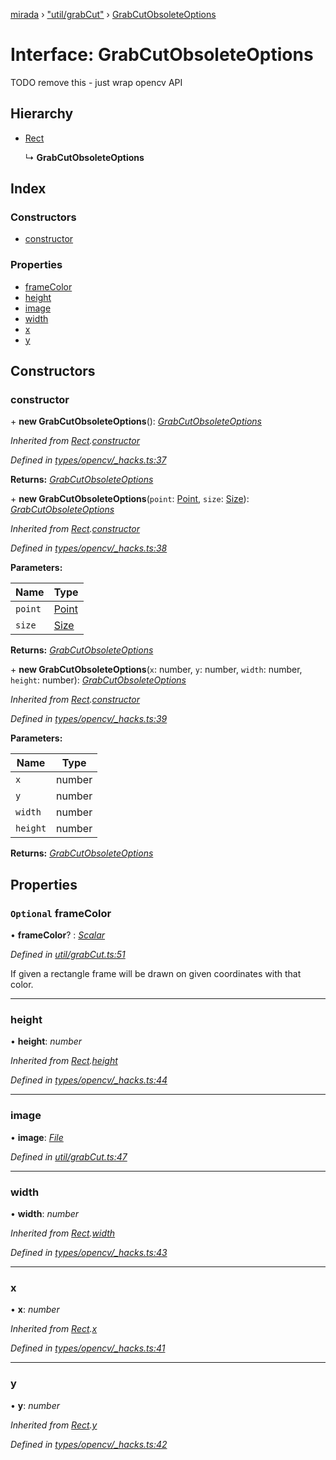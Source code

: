[mirada](../README.md) › ["util/grabCut"](../modules/_util_grabcut_.md) › [GrabCutObsoleteOptions](_util_grabcut_.grabcutobsoleteoptions.md)

# Interface: GrabCutObsoleteOptions


TODO remove this - just wrap opencv API

## Hierarchy

* [Rect](../classes/_types_opencv__hacks_.rect.md)

  ↳ **GrabCutObsoleteOptions**

## Index

### Constructors

* [constructor](_util_grabcut_.grabcutobsoleteoptions.md#constructor)

### Properties

* [frameColor](_util_grabcut_.grabcutobsoleteoptions.md#optional-framecolor)
* [height](_util_grabcut_.grabcutobsoleteoptions.md#height)
* [image](_util_grabcut_.grabcutobsoleteoptions.md#image)
* [width](_util_grabcut_.grabcutobsoleteoptions.md#width)
* [x](_util_grabcut_.grabcutobsoleteoptions.md#x)
* [y](_util_grabcut_.grabcutobsoleteoptions.md#y)

## Constructors

###  constructor

\+ **new GrabCutObsoleteOptions**(): *[GrabCutObsoleteOptions](_util_grabcut_.grabcutobsoleteoptions.md)*

*Inherited from [Rect](../classes/_types_opencv__hacks_.rect.md).[constructor](../classes/_types_opencv__hacks_.rect.md#constructor)*

*Defined in [types/opencv/_hacks.ts:37](https://github.com/cancerberoSgx/mirada/blob/c8721d6/mirada/src/types/opencv/_hacks.ts#L37)*

**Returns:** *[GrabCutObsoleteOptions](_util_grabcut_.grabcutobsoleteoptions.md)*

\+ **new GrabCutObsoleteOptions**(`point`: [Point](../classes/_types_opencv__hacks_.point.md), `size`: [Size](../classes/_types_opencv__hacks_.size.md)): *[GrabCutObsoleteOptions](_util_grabcut_.grabcutobsoleteoptions.md)*

*Inherited from [Rect](../classes/_types_opencv__hacks_.rect.md).[constructor](../classes/_types_opencv__hacks_.rect.md#constructor)*

*Defined in [types/opencv/_hacks.ts:38](https://github.com/cancerberoSgx/mirada/blob/c8721d6/mirada/src/types/opencv/_hacks.ts#L38)*

**Parameters:**

Name | Type |
------ | ------ |
`point` | [Point](../classes/_types_opencv__hacks_.point.md) |
`size` | [Size](../classes/_types_opencv__hacks_.size.md) |

**Returns:** *[GrabCutObsoleteOptions](_util_grabcut_.grabcutobsoleteoptions.md)*

\+ **new GrabCutObsoleteOptions**(`x`: number, `y`: number, `width`: number, `height`: number): *[GrabCutObsoleteOptions](_util_grabcut_.grabcutobsoleteoptions.md)*

*Inherited from [Rect](../classes/_types_opencv__hacks_.rect.md).[constructor](../classes/_types_opencv__hacks_.rect.md#constructor)*

*Defined in [types/opencv/_hacks.ts:39](https://github.com/cancerberoSgx/mirada/blob/c8721d6/mirada/src/types/opencv/_hacks.ts#L39)*

**Parameters:**

Name | Type |
------ | ------ |
`x` | number |
`y` | number |
`width` | number |
`height` | number |

**Returns:** *[GrabCutObsoleteOptions](_util_grabcut_.grabcutobsoleteoptions.md)*

## Properties

### `Optional` frameColor

• **frameColor**? : *[Scalar](../classes/_types_opencv__hacks_.scalar.md)*

*Defined in [util/grabCut.ts:51](https://github.com/cancerberoSgx/mirada/blob/c8721d6/mirada/src/util/grabCut.ts#L51)*

If given a rectangle frame will be drawn on given coordinates with that color.

___

###  height

• **height**: *number*

*Inherited from [Rect](../classes/_types_opencv__hacks_.rect.md).[height](../classes/_types_opencv__hacks_.rect.md#height)*

*Defined in [types/opencv/_hacks.ts:44](https://github.com/cancerberoSgx/mirada/blob/c8721d6/mirada/src/types/opencv/_hacks.ts#L44)*

___

###  image

• **image**: *[File](../classes/_file_.file.md)*

*Defined in [util/grabCut.ts:47](https://github.com/cancerberoSgx/mirada/blob/c8721d6/mirada/src/util/grabCut.ts#L47)*

___

###  width

• **width**: *number*

*Inherited from [Rect](../classes/_types_opencv__hacks_.rect.md).[width](../classes/_types_opencv__hacks_.rect.md#width)*

*Defined in [types/opencv/_hacks.ts:43](https://github.com/cancerberoSgx/mirada/blob/c8721d6/mirada/src/types/opencv/_hacks.ts#L43)*

___

###  x

• **x**: *number*

*Inherited from [Rect](../classes/_types_opencv__hacks_.rect.md).[x](../classes/_types_opencv__hacks_.rect.md#x)*

*Defined in [types/opencv/_hacks.ts:41](https://github.com/cancerberoSgx/mirada/blob/c8721d6/mirada/src/types/opencv/_hacks.ts#L41)*

___

###  y

• **y**: *number*

*Inherited from [Rect](../classes/_types_opencv__hacks_.rect.md).[y](../classes/_types_opencv__hacks_.rect.md#y)*

*Defined in [types/opencv/_hacks.ts:42](https://github.com/cancerberoSgx/mirada/blob/c8721d6/mirada/src/types/opencv/_hacks.ts#L42)*